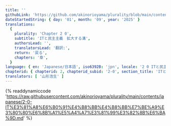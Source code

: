 ```yaml
---
title: ''
githubLink: 'https://github.com/akinorioyama/plurality/blob/main/contents/japanese/2-0-IT%E3%81%A8%E6%B0%91%E4%B8%BB%E4%B8%BB%E7%BE%A9%E3%80%80%E6%8B%A1%E5%A4%A7%E3%81%99%E3%82%8B%E6%BA%9D.md'
dateStartedString: { day: '01', month: '09', year: '2025' }
translations:
  {
    plurality: 'Chapter 2 0',
    subtitle: 'ITと民主主義　拡大する溝',
    authorsLead: '',
    translatorsLead: '翻訳:',
    return: '戻る',
    chapters: '章',
  }
language: { en: 'Japanese/日本語', iso6392B: 'jpn', locale: '2 0 ITと民主主義　拡大する溝' }
chapterid: { chapterid: 2, chapterid_subid: '2-0', section_title: 'ITと民主主義　拡大する溝' }
translators: [ '山形浩生' ]
---
```

{% readdynamiccode 'https://raw.githubusercontent.com/akinorioyama/plurality/main/contents/japanese/2-0-IT%E3%81%A8%E6%B0%91%E4%B8%BB%E4%B8%BB%E7%BE%A9%E3%80%80%E6%8B%A1%E5%A4%A7%E3%81%99%E3%82%8B%E6%BA%9D.md' %}
